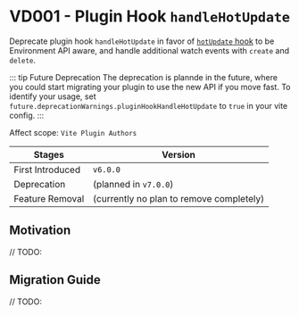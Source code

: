 # VD001 - Plugin Hook `handleHotUpdate`

Deprecate plugin hook `handleHotUpdate` in favor of [`hotUpdate` hook](/guide/api-vite-environment#the-hotupdate-hook) to be Environment API aware, and handle additional watch events with `create` and `delete`.

::: tip Future Deprecation
The deprecation is plannde in the future, where you could start migrating your plugin to use the new API if you move fast. To identify your usage, set `future.deprecationWarnings.pluginHookHandleHotUpdate` to `true` in your vite config.
:::

Affect scope: `Vite Plugin Authors`

| Stages           | Version                                  |
| ---------------- | ---------------------------------------- |
| First Introduced | `v6.0.0`                                 |
| Deprecation      | (planned in `v7.0.0`)                    |
| Feature Removal  | (currently no plan to remove completely) |

## Motivation

// TODO:

## Migration Guide

// TODO:
